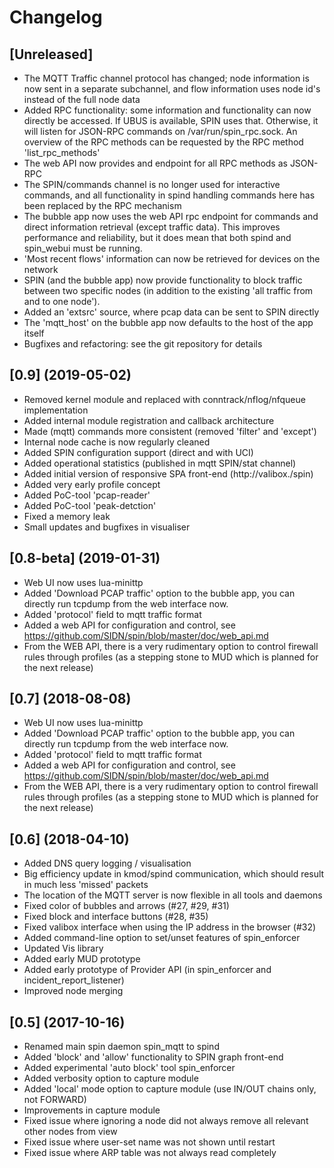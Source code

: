 # Changelog

## [Unreleased]
* The MQTT Traffic channel protocol has changed; node information is now sent in a separate subchannel,
and flow information uses node id's instead of the full node data
* Added RPC functionality: some information and functionality can now directly be accessed. If UBUS is
available, SPIN uses that. Otherwise, it will listen for JSON-RPC commands on /var/run/spin_rpc.sock.
An overview of the RPC methods can be requested by the RPC method 'list_rpc_methods'
* The web API now provides and endpoint for all RPC methods as JSON-RPC
* The SPIN/commands channel is no longer used for interactive commands, and all functionality in spind
handling commands here has been replaced by the RPC mechanism
* The bubble app now uses the web API rpc endpoint for commands and direct information retrieval (except
traffic data). This improves performance and reliability, but it does mean that both spind and
spin_webui must be running.
* 'Most recent flows' information can now be retrieved for devices on the network
* SPIN (and the bubble app) now provide functionality to block traffic between two specific nodes (in
addition to the existing 'all traffic from and to one node').
* Added an 'extsrc' source, where pcap data can be sent to SPIN directly
* The 'mqtt_host' on the bubble app now defaults to the host of the app itself
* Bugfixes and refactoring: see the git repository for details

## [0.9] (2019-05-02)

* Removed kernel module and replaced with conntrack/nflog/nfqueue implementation
* Added internal module registration and callback architecture
* Made (mqtt) commands more consistent (removed 'filter' and 'except')
* Internal node cache is now regularly cleaned
* Added SPIN configuration support (direct and with UCI)
* Added operational statistics (published in mqtt SPIN/stat channel)
* Added initial version of responsive SPA front-end (http://valibox./spin)
* Added very early profile concept
* Added PoC-tool 'pcap-reader'
* Added PoC-tool 'peak-detction'
* Fixed a memory leak
* Small updates and bugfixes in visualiser

## [0.8-beta] (2019-01-31)

* Web UI now uses lua-minittp
* Added 'Download PCAP traffic' option to the bubble app, you can directly run tcpdump from the web interface now.
* Added 'protocol' field to mqtt traffic format
* Added a web API for configuration and control, see https://github.com/SIDN/spin/blob/master/doc/web_api.md
* From the WEB API, there is a very rudimentary option to control firewall rules through profiles (as a stepping stone to MUD which is planned for the next release)

## [0.7] (2018-08-08)

* Web UI now uses lua-minittp
* Added 'Download PCAP traffic' option to the bubble app, you can directly run tcpdump from the web interface now.
* Added 'protocol' field to mqtt traffic format
* Added a web API for configuration and control, see https://github.com/SIDN/spin/blob/master/doc/web_api.md
* From the WEB API, there is a very rudimentary option to control firewall rules through profiles (as a stepping stone to MUD which is planned for the next release)

## [0.6] (2018-04-10)

* Added DNS query logging / visualisation
* Big efficiency update in kmod/spind communication, which should result in much less 'missed' packets
* The location of the MQTT server is now flexible in all tools and daemons
* Fixed color of bubbles and arrows (#27, #29, #31)
* Fixed block and interface buttons (#28, #35)
* Fixed valibox interface when using the IP address in the browser (#32)
* Added command-line option to set/unset features of spin_enforcer
* Updated Vis library
* Added early MUD prototype
* Added early prototype of Provider API (in spin_enforcer and incident_report_listener)
* Improved node merging


## [0.5] (2017-10-16)

* Renamed main spin daemon spin_mqtt to spind
* Added 'block' and 'allow' functionality to SPIN graph front-end
* Added experimental 'auto block' tool spin_enforcer
* Added verbosity option to capture module
* Added 'local' mode option to capture module (use IN/OUT chains only, not FORWARD)
* Improvements in capture module
* Fixed issue where ignoring a node did not always remove all relevant other nodes from view
* Fixed issue where user-set name was not shown until restart
* Fixed issue where ARP table was not always read completely
